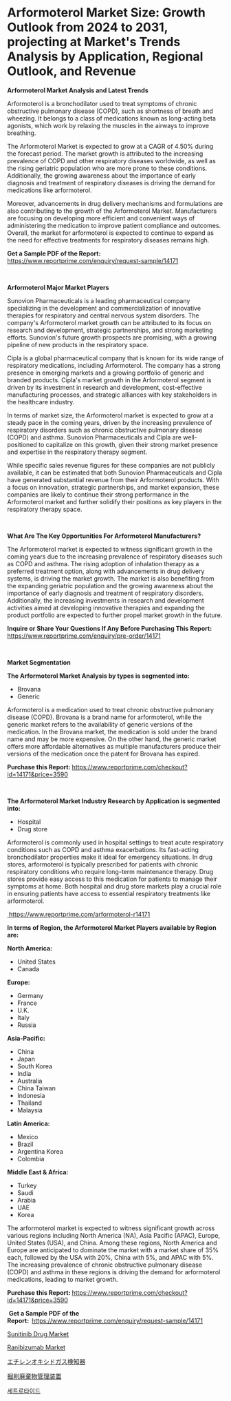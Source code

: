 <p><h1>Arformoterol Market Size: Growth Outlook from 2024 to 2031, projecting at Market's Trends Analysis by Application, Regional Outlook, and Revenue</h1></p><p><strong>Arformoterol Market Analysis and Latest Trends</strong></p>
<p><p>Arformoterol is a bronchodilator used to treat symptoms of chronic obstructive pulmonary disease (COPD), such as shortness of breath and wheezing. It belongs to a class of medications known as long-acting beta agonists, which work by relaxing the muscles in the airways to improve breathing.</p><p>The Arformoterol Market is expected to grow at a CAGR of 4.50% during the forecast period. The market growth is attributed to the increasing prevalence of COPD and other respiratory diseases worldwide, as well as the rising geriatric population who are more prone to these conditions. Additionally, the growing awareness about the importance of early diagnosis and treatment of respiratory diseases is driving the demand for medications like arformoterol.</p><p>Moreover, advancements in drug delivery mechanisms and formulations are also contributing to the growth of the Arformoterol Market. Manufacturers are focusing on developing more efficient and convenient ways of administering the medication to improve patient compliance and outcomes. Overall, the market for arformoterol is expected to continue to expand as the need for effective treatments for respiratory diseases remains high.</p></p>
<p><strong>Get a Sample PDF of the Report:&nbsp;</strong> <a href="https://www.reportprime.com/enquiry/request-sample/14171">https://www.reportprime.com/enquiry/request-sample/14171</a></p>
<p>&nbsp;</p>
<p><strong>Arformoterol Major Market Players</strong></p>
<p><p>Sunovion Pharmaceuticals is a leading pharmaceutical company specializing in the development and commercialization of innovative therapies for respiratory and central nervous system disorders. The company's Arformoterol market growth can be attributed to its focus on research and development, strategic partnerships, and strong marketing efforts. Sunovion's future growth prospects are promising, with a growing pipeline of new products in the respiratory space.</p><p>Cipla is a global pharmaceutical company that is known for its wide range of respiratory medications, including Arformoterol. The company has a strong presence in emerging markets and a growing portfolio of generic and branded products. Cipla's market growth in the Arformoterol segment is driven by its investment in research and development, cost-effective manufacturing processes, and strategic alliances with key stakeholders in the healthcare industry.</p><p>In terms of market size, the Arformoterol market is expected to grow at a steady pace in the coming years, driven by the increasing prevalence of respiratory disorders such as chronic obstructive pulmonary disease (COPD) and asthma. Sunovion Pharmaceuticals and Cipla are well-positioned to capitalize on this growth, given their strong market presence and expertise in the respiratory therapy segment.</p><p>While specific sales revenue figures for these companies are not publicly available, it can be estimated that both Sunovion Pharmaceuticals and Cipla have generated substantial revenue from their Arformoterol products. With a focus on innovation, strategic partnerships, and market expansion, these companies are likely to continue their strong performance in the Arformoterol market and further solidify their positions as key players in the respiratory therapy space.</p></p>
<p>&nbsp;</p>
<p><strong>What Are The Key Opportunities For Arformoterol Manufacturers?</strong></p>
<p><p>The Arformoterol market is expected to witness significant growth in the coming years due to the increasing prevalence of respiratory diseases such as COPD and asthma. The rising adoption of inhalation therapy as a preferred treatment option, along with advancements in drug delivery systems, is driving the market growth. The market is also benefiting from the expanding geriatric population and the growing awareness about the importance of early diagnosis and treatment of respiratory disorders. Additionally, the increasing investments in research and development activities aimed at developing innovative therapies and expanding the product portfolio are expected to further propel market growth in the future.</p></p>
<p><strong>Inquire or Share Your Questions If Any Before Purchasing This Report:</strong> <a href="https://www.reportprime.com/enquiry/pre-order/14171">https://www.reportprime.com/enquiry/pre-order/14171</a></p>
<p>&nbsp;</p>
<p><strong>Market Segmentation</strong></p>
<p><strong>The Arformoterol Market Analysis by types is segmented into:</strong></p>
<p><ul><li>Brovana</li><li>Generic</li></ul></p>
<p><p>Arformoterol is a medication used to treat chronic obstructive pulmonary disease (COPD). Brovana is a brand name for arformoterol, while the generic market refers to the availability of generic versions of the medication. In the Brovana market, the medication is sold under the brand name and may be more expensive. On the other hand, the generic market offers more affordable alternatives as multiple manufacturers produce their versions of the medication once the patent for Brovana has expired.</p></p>
<p><strong>Purchase this Report:&nbsp;</strong><a href="https://www.reportprime.com/checkout?id=14171&price=3590">https://www.reportprime.com/checkout?id=14171&price=3590</a></p>
<p>&nbsp;</p>
<p><strong>The Arformoterol Market Industry Research by Application is segmented into:</strong></p>
<p><ul><li>Hospital</li><li>Drug store</li></ul></p>
<p><p>Arformoterol is commonly used in hospital settings to treat acute respiratory conditions such as COPD and asthma exacerbations. Its fast-acting bronchodilator properties make it ideal for emergency situations. In drug stores, arformoterol is typically prescribed for patients with chronic respiratory conditions who require long-term maintenance therapy. Drug stores provide easy access to this medication for patients to manage their symptoms at home. Both hospital and drug store markets play a crucial role in ensuring patients have access to essential respiratory treatments like arformoterol.</p></p>
<p><a href="https://www.reportprime.com/arformoterol-r14171">&nbsp;https://www.reportprime.com/arformoterol-r14171</a></p>
<p><strong>In terms of Region, the Arformoterol Market Players available by Region are:</strong></p>
<p>
    <p> <strong> North America: </strong>
        <ul>
            <li>United States</li>
            <li>Canada</li>
        </ul>
        </p> 
    <p> <strong> Europe: </strong>
        <ul>
            <li>Germany</li>
            <li>France</li>
            <li>U.K.</li>
            <li>Italy</li>
            <li>Russia</li>
        </ul>
        </p> 
    <p> <strong> Asia-Pacific: </strong>
        <ul>
            <li>China</li>
            <li>Japan</li>
            <li>South Korea</li>
            <li>India</li>
            <li>Australia</li>
            <li>China Taiwan</li>
            <li>Indonesia</li>
            <li>Thailand</li>
            <li>Malaysia</li>
        </ul>
        </p> 
    <p> <strong> Latin America: </strong>
        <ul>
            <li>Mexico</li>
            <li>Brazil</li>
            <li>Argentina Korea</li>
            <li>Colombia</li>
        </ul>
        </p> 
    <p> <strong> Middle East & Africa: </strong>
        <ul>
            <li>Turkey</li>
            <li>Saudi</li>
            <li>Arabia</li>
            <li>UAE</li>
            <li>Korea</li>
        </ul>
    </p>
    </p>
<p><p>The arformoterol market is expected to witness significant growth across various regions including North America (NA), Asia Pacific (APAC), Europe, United States (USA), and China. Among these regions, North America and Europe are anticipated to dominate the market with a market share of 35% each, followed by the USA with 20%, China with 5%, and APAC with 5%. The increasing prevalence of chronic obstructive pulmonary disease (COPD) and asthma in these regions is driving the demand for arformoterol medications, leading to market growth.</p></p>
<p><strong>Purchase this Report: </strong><a href="https://www.reportprime.com/checkout?id=14171&price=3590">https://www.reportprime.com/checkout?id=14171&price=3590</a></p>
<p>&nbsp;<strong>Get a Sample PDF of the Report:&nbsp;&nbsp;</strong><a href="https://www.reportprime.com/enquiry/request-sample/14171">https://www.reportprime.com/enquiry/request-sample/14171</a></p>
<p><strong></strong></p>
<p><p><a href="https://github.com/indrystar/Market-Research-Report-List-2/blob/main/sunitinib-drug-market.md">Sunitinib Drug Market</a></p><p><a href="https://github.com/josesg55/Market-Research-Report-List-2/blob/main/ranibizumab-market.md">Ranibizumab Market</a></p><p><a href="https://github.com/xtkhtofdt934839/Market-Research-Report-List-1/blob/main/848294625145.md">エチレンオキシドガス検知器</a></p><p><a href="https://github.com/ddwcuskozol07187/Market-Research-Report-List-1/blob/main/672803625146.md">掘削廃棄物管理装置</a></p><p><a href="https://github.com/PercyHagernes9778/Market-Research-Report-List-1/blob/main/710581622996.md">세트로타이드</a></p></p>
